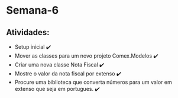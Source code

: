 # Semana-6
## Atividades:
- Setup inicial ✔️
- Mover as classes para um novo projeto Comex.Modelos ✔️
- Criar uma nova classe Nota Fiscal ✔️
- Mostre o valor da nota fiscal por extenso ✔️
- Procure uma biblioteca que converta números para um valor em extenso que seja em portugues. ✔️
